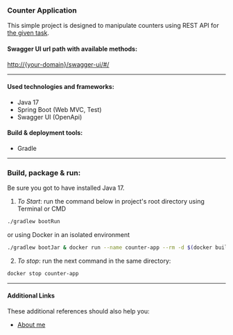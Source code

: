 ### Counter Application

This simple project is designed to manipulate counters using REST API for [the given task](https://gist.github.com/taiberium/dd4a8af2327e18327a1d7c32a83a923c).

#### Swagger UI url path with available methods:
[http://{your-domain}/swagger-ui/#/](http://{your-domain}/swagger-ui/#/)

---
#### Used technologies and frameworks:
* Java 17
* Spring Boot (Web MVC, Test)
* Swagger UI (OpenApi)

#### Build & deployment tools:
* Gradle
---

### Build, package & run:
Be sure you got to have installed Java 17.
1. _To Start_: run the command below in project's root directory using Terminal or CMD
```bash
./gradlew bootRun
```
or using Docker in an isolated environment
```bash
./gradlew bootJar & docker run --name counter-app --rm -d $(docker build -q .)
```
2. _To stop_: run the next command in the same directory:
```bash
docker stop counter-app
```
---
#### Additional Links
These additional references should also help you:
* [About me](https://github.com/salaheev)

